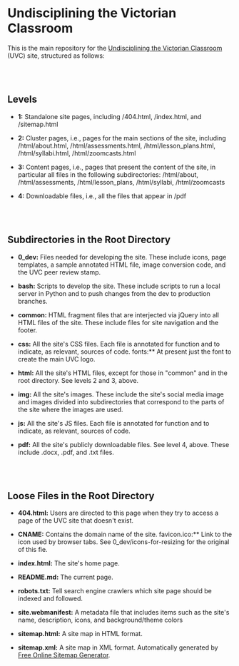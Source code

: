 # Undisciplining the Victorian Classroom

This is the main repository for the [Undisciplining the Victorian Classroom](https://undiscipliningvc.org/) (UVC) site, structured as follows:

<br>
<br>


## Levels
* **1:** Standalone site pages, including /404.html, /index.html, and /sitemap.html

* **2:** Cluster pages, i.e., pages for the main sections of the site, including /html/about.html, /html/assessments.html, /html/lesson_plans.html, /html/syllabi.html, /html/zoomcasts.html

* **3:** Content pages, i.e., pages that present the content of the site, in particular all files in the following subdirectories: /html/about, /html/assessments, /html/lesson_plans, /html/syllabi, /html/zoomcasts

* **4:** Downloadable files, i.e., all the files that appear in /pdf

<br>
<br>

## Subdirectories in the Root Directory
* **0_dev:** Files needed for developing the site. These include icons, page templates, a sample annotated HTML file, image conversion code, and the UVC peer review stamp.

* **bash:** Scripts to develop the site. These include scripts to run a local server in Python and to push changes from the dev to production branches.

* **common:** HTML fragment files that are interjected via jQuery into all HTML files of the site. These include files for site navigation and the footer.

* **css:** All the site's CSS files. Each file is annotated for function and to indicate, as relevant, sources of code.
fonts:** At present just the font to create the main UVC logo.

* **html:** All the site's HTML files, except for those in "common" and in the root directory. See levels 2 and 3, above.

* **img:** All the site's images. These include the site's social media image and images divided into subdirectories that correspond to the parts of the site where the images are used.

* **js:** All the site's JS files. Each file is annotated for function and to indicate, as relevant, sources of code.

* **pdf:** All the site's publicly downloadable files. See level 4, above. These include .docx, .pdf, and .txt files.

<br>
<br>


## Loose Files in the Root Directory
* **404.html:** Users are directed to this page when they try to access a page of the UVC site that doesn't exist.

* **CNAME:** Contains the domain name of the site.
favicon.ico:** Link to the icon used by browser tabs. See 0_dev/icons-for-resizing for the original of this fie.

* **index.html:** The site's home page.

* **README.md:** The current page.

* **robots.txt:** Tell search engine crawlers which site page should be indexed and followed.

* **site.webmanifest:** A metadata file that includes items such as the site's name, description, icons, and background/theme colors

* **sitemap.html:** A site map in HTML format.

* **sitemap.xml:** A site map in XML format. Automatically generated by [Free Online Sitemap Generator](www.xml-sitemaps.com).